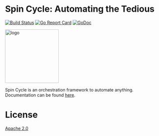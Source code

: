 # Spin Cycle: Automating the Tedious

[![Build Status](https://travis-ci.org/square/spincycle.svg?branch=master)](https://travis-ci.org/square/spincycle) [![Go Report Card](https://goreportcard.com/badge/github.com/square/spincycle)](https://goreportcard.com/report/github.com/square/spincycle) [![GoDoc](https://godoc.org/github.com/square/spincycle?status.svg)](https://godoc.org/github.com/square/spincycle)

<img src="https://github.com/square/spincycle/blob/master/docs/assets/img/logo/Spin-Cycle-Finals-Black.png?raw=true" alt="logo" width="175"/>

Spin Cycle is an orchestration framework to automate anything. Documentation can be found [here](https://square.github.io/spincycle/).

# License

[Apache 2.0](http://www.apache.org/licenses/LICENSE-2.0)
